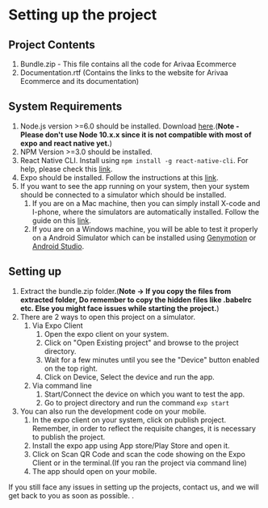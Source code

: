 # Setting up the project

## Project Contents

1. Bundle.zip - This file contains all the code for Arivaa Ecommerce
2. Documentation.rtf \(Contains the links to the website for Arivaa Ecommerce and its documentation\)

## System Requirements

1. Node.js version &gt;=6.0 should be installed. Download [here](https://nodejs.org/en/download/).\(**Note - Please don't use Node 10.x.x since it is not compatible with most of expo and react native yet.**\)
2. NPM Version &gt;=3.0 should be installed. 
3. React Native CLI.  Install using `npm install -g react-native-cli`. For help, please check this [link](https://facebook.github.io/react-native/docs/getting-started.html).
4. Expo should be installed. Follow the instructions at this [link](https://expo.io/learn).
5. If you want to see the app running on your system, then your system should be connected to  a simulator which should be installed.
   1. If you are on a Mac machine, then you can simply install X-code and I-phone, where the simulators are automatically installed. Follow the guide on this [link](https://www.moncefbelyamani.com/how-to-install-xcode-homebrew-git-rvm-ruby-on-mac/).
   2. If you are on a Windows machine, you will be able to test it properly on a Android Simulator which can be installed using [Genymotion](https://www.genymotion.com/) or [Android Studio](https://developer.android.com/studio/index.html).

## Setting up

1. Extract the bundle.zip folder.\(**Note -&gt; If you copy the files from extracted folder, Do remember to copy the hidden files like .babelrc etc. Else you might face issues while starting the project.**\)
2. There are 2 ways to open this project on a simulator. 
   1. Via Expo Client
      1. Open the expo client on your system.
      2. Click on "Open Existing project" and browse to the project directory.
      3. Wait for a few minutes until you see the "Device" button enabled on the top right.
      4. Click on Device, Select the device and run the app.
   2. Via command line
      1. Start/Connect the device on which you want to test the app.
      2. Go to project directory and run the command `exp start`
3. You can also run the development code on your mobile.
   1. In the expo client on your system, click on publish project. Remember, in order to reflect the requisite changes, it is necessary to publish the project.
   2. Install the expo app using App store/Play Store and open it.
   3. Click on Scan QR Code and scan the code showing on the Expo Client or in the terminal.\(If you ran the project via command line\)
   4. The app should open on your mobile.

If you still face any issues in setting up the projects, contact us, and we will get back to you as soon as possible. .

